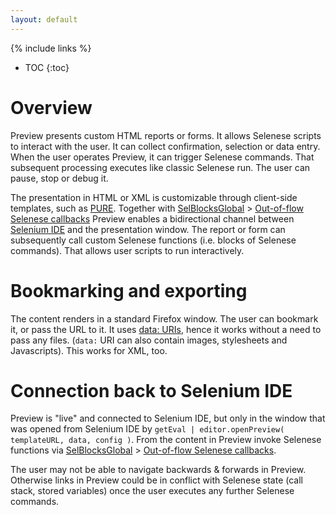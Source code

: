 ```yaml
---
layout: default
---
```

{% include links %}
* TOC
{:toc}

# Overview
Preview presents custom HTML reports or forms. It allows Selenese scripts to interact with the user. It can collect confirmation, selection or data entry. When the user operates Preview, it can trigger Selenese commands. That subsequent processing executes like classic Selenese run. The user can pause, stop or debug it.

The presentation in HTML or XML is customizable through client-side templates, such as [PURE](https://github.com/pure/pure). Together with [SelBlocksGlobal](SelBlocksGlobal) > [Out-of-flow Selenese callbacks](SelBlocksGlobal#out-of-flow-selenese-callbacks) Preview enables a bidirectional channel between [Selenium IDE](SeleniumIDE) and the presentation window. The report or form can subsequently call custom Selenese functions (i.e. blocks of Selenese commands). That allows user scripts to run interactively.

# Bookmarking and exporting
The content renders in a standard Firefox window. The user can bookmark it, or pass the URL to it. It uses [data: URIs](https://developer.mozilla.org/en-US/docs/Web/HTTP/data_URIs), hence it works without a need to pass any files. (`data:` URI can also contain images, stylesheets and Javascripts). This works for XML, too.

# Connection back to Selenium IDE 
Preview is "live" and connected to Selenium IDE, but only in the window that was opened from Selenium IDE by `getEval | editor.openPreview( templateURL, data, config )`. From the content in Preview invoke Selenese functions via [SelBlocksGlobal](SelBlocksGlobal) &gt; [Out-of-flow Selenese callbacks](SelBlocksGlobal#out-of-flow-selenese-callbacks).

The user may not be able to navigate backwards & forwards in Preview. Otherwise links in Preview could be in conflict with Selenese state (call stack, stored variables) once the user executes any further Selenese commands.
<!-- TODO try open in FF sidebar.
TODO Have it configurable via Settings. -->
